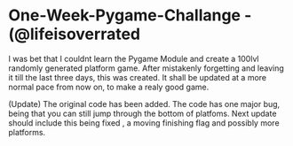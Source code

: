 # One-Week-Pygame-Challange - (@lifeisoverrated
I was bet that I couldnt learn the Pygame Module and create a 100lvl randomly generated platform game. After mistakenly forgetting and leaving it till the last three days, this was created. It shall be updated at a more normal pace from now on, to make a realy good game.

(Update) The original code has been added. The code has one major bug, being that you can still jump through the bottom of platfoms. Next update should include this being fixed , a moving finishing flag and possibly more platforms.
